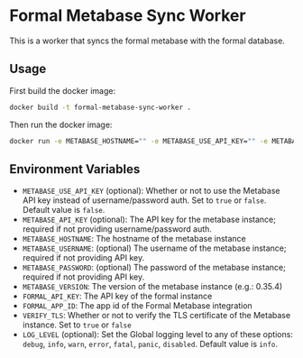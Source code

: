 # Formal Metabase Sync Worker

This is a worker that syncs the formal metabase with the formal database.

## Usage

First build the docker image:

```bash
docker build -t formal-metabase-sync-worker .
```

Then run the docker image:

```bash
docker run -e METABASE_HOSTNAME="" -e METABASE_USE_API_KEY="" -e METABASE_API_KEY=""  -e METABASE_USERNAME="" -e METABASE_PASSWORD="" -e METABASE_VERSION="" -e FORMAL_API_KEY="" -e FORMAL_APP_ID="" -e VERIFY_TLS="" formal-metabase-sync-worker 
```

## Environment Variables
- ```METABASE_USE_API_KEY``` (optional): Whether or not to use the Metabase API key instead of username/password auth. Set to `true` or `false`. Default value is `false`.
- ```METABASE_API_KEY``` (optional): The API key for the metabase instance; required if not providing username/password auth.
- ```METABASE_HOSTNAME```: The hostname of the metabase instance 
- ```METABASE_USERNAME```: (optional) The username of the metabase instance; required if not providing API key.
- ```METABASE_PASSWORD```: (optional) The password of the metabase instance; required if not providing API key.
- ```METABASE_VERSION```: The version of the metabase instance (e.g.: 0.35.4)
- ```FORMAL_API_KEY```: The API key of the formal instance
- ```FORMAL_APP_ID```: The app id of the Formal Metabase integration
- ```VERIFY_TLS```: Whether or not to verify the TLS certificate of the Metabase instance. Set to `true` or `false`
- ```LOG_LEVEL``` (optional): Set the Global logging level to any of these options: `debug`, `info`, `warn`, `error`, `fatal`, `panic`, `disabled`. Default value is `info`.